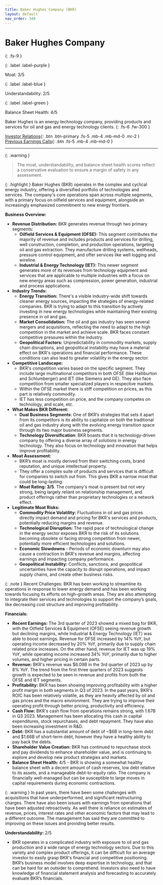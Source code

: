 ```yaml
---
title: Baker Hughes Company (BKR)
layout: default
nav_order: 349
---
```


# Baker Hughes Company
{: .fs-9 }

{: .label .label-purple }

Moat: 3/5

{: .label .label-blue }

Understandability: 2/5

{: .label .label-green }

Balance Sheet Health: 4/5

Baker Hughes is an energy technology company, providing products and services for oil and gas and energy technology clients.
{: .fs-6 .fw-300 }

[Investor Relations](https://www.google.com/search?q=BKR+investor+relations){: .btn .btn-primary .fs-5 .mb-4 .mb-md-0 .mr-2 }
[Previous Earnings Calls](https://discountingcashflows.com/company/BKR/transcripts/){: .btn .fs-5 .mb-4 .mb-md-0 }

---

{: .warning }
>The moat, understandability, and balance sheet health scores reflect a conservative evaluation to ensure a margin of safety in any assessment.



{: .highlight }
Baker Hughes (BKR) operates in the complex and cyclical energy industry, offering a diversified portfolio of technologies and services. The company's core operations span across multiple segments, with a primary focus on oilfield services and equipment, alongside an increasingly emphasized commitment to new energy frontiers.

**Business Overview:**
*   **Revenue Distribution:** BKR generates revenue through two primary segments:
    *   **Oilfield Services & Equipment (OFSE):** This segment contributes the majority of revenue and includes products and services for drilling, well construction, completion, and production operations, targeting oil and gas extraction. They manufacture drilling systems, wellheads, pressure control equipment, and offer services like well logging and wireline.
    *   **Industrial & Energy Technology (IET):** This newer segment generates more of its revenues from technology equipment and services that are applicable to multiple industries with a focus on new energy areas such as compression, power generation, industrial and process applications.
*   **Industry Trends:**
    *   **Energy Transition:** There's a visible industry-wide shift towards cleaner energy sources, impacting the strategies of energy-related companies. BKR is trying to adapt to this transition by actively investing in new energy technologies while maintaining their existing presence in oil and gas.
    *   **Market Consolidation:** The oil and gas industry has seen several mergers and acquisitions, reflecting the need to adapt to the high competition in the market and achieve scale. BKR faces constant competitive pressures within the industry.
    *  **Geopolitical Factors:** Unpredictability in commodity markets, supply chain disruptions, and geopolitical instability may have a material effect on BKR's operations and financial performance. These conditions can also lead to greater volatility in the energy sector.
*   **Competitive Landscape:**
    *   BKR's competition varies based on the specific segment. They include large multinational competitors in both OFSE (like Halliburton and Schlumberger) and IET (like Siemens and GE). They also face competition from smaller specialized players in respective markets.
    *   Within the OFSE market there is stiff competition on prices, as this part is relatively commodity.
    *   IET has less competition on price, and the company competes on technology, and scale, etc.
*   **What Makes BKR Different:**
    *   **Dual Business Segments**: One of BKR’s strategies that sets it apart from its competitors is its ability to capitalize on both the traditional oil and gas industry along with the evolving energy transition space through its two major business segments.
    *   **Technology Diversification**: BKR boasts that it is technology-driven company by offering a diverse array of solutions in energy technology. They also focus on technology and innovation that helps improve profitability.
*   **Moat Assessment:**
    *  BKR’s moat is mostly derived from their switching costs, brand reputation, and unique intellectual property.
    *  They offer a complex suite of products and services that is difficult for companies to switch out from. This gives BKR a narrow moat that could be long-lasting.
    *   **Moat Rating: 3/5**. The company's moat is present but not very strong, being largely reliant on relationship management, and product offerings rather than proprietary technologies or a network effect.
*   **Legitimate Moat Risks:**
    *   **Commodity Price Volatility:** Fluctuations in oil and gas prices directly impact demand and pricing for BKR's services and products, potentially reducing margins and revenue.
    *   **Technological Disruption:** The rapid pace of technological change in the energy sector exposes BKR to the risk of its solutions becoming obsolete or facing strong competition from newer, potentially more efficient technologies and solutions.
    *  **Economic Slowdowns** - Periods of economic downturn may also cause a contraction in BKR's revenue and margins, affecting earnings and impacting company performance.
    *   **Geopolitical Instability:** Conflicts, sanctions, and geopolitical uncertainties have the capacity to disrupt operations, and impact supply chains, and create other business risks.

{: .note }
Recent Challenges: BKR has been working to streamline its operations in response to lower energy demand and has been working towards focusing its efforts on high-growth areas. They are also attempting to integrate their services and technologies to support the company’s goals, like decreasing cost structure and improving profitability.

**Financials:**
*   **Recent Earnings:**  The 3rd quarter of 2023 showed a mixed bag for BKR, with the Oilfield Services & Equipment (OFSE) seeing revenue growth but declining margins, while Industrial & Energy Technology (IET) was able to boost earnings. Revenue for OFSE increased by 14% YoY, but operating income decreased by 20% YoY, primarily due to supply chain related price increases. On the other hand, revenue for IET was up 19% YoY, while operating income increased 34% YoY, primarily due to higher volumes, and higher pricing in certain parts.
*   **Revenue:** BKR's revenue was $6.09B in the 3rd quarter of 2023 up by 8% YoY. The trend from the first three quarters of 2023 suggests growth is expected to be seen in revenue and profits from both the OFSE and IET segments.
*   **Profitability:** BKR has been showing improving profitability with a higher profit margin in both segments in Q3 of 2023. In the past years, BKR's ROIC has been relatively volatile, as they are heavily affected by oil and gas prices and the macro environment. They are trying to improve their operating profit through better pricing, productivity and efficiency.
*   **Cash Flow:** BKR's cash flow from operations remains strong, with 1.67B in Q3 2023. Management has been allocating this cash in capital expenditures, stock repurchases, and debt repayment. They have also been increasing investment in R&D.
*   **Debt:** BKR has a substantial amount of debt of ~$6B in long-term debt and $1.66B of short-term debt, however they have a healthy ability to pay back the debts. 
*  **Shareholder Value Creation:** BKR has continued to repurchase stock and pay dividends to enhance shareholder value, and is continuing to explore and develop new product strategies and markets.
*   **Balance Sheet Health:** 4/5 - BKR is showing a somewhat healthy balance sheet with a decent amount of cash reserves, low debt relative to its assets, and a manageable debt-to-equity ratio. The company is financially well-managed but can be susceptible to large moves in capital requirements during economic contractions.

{: .warning }
In past years, there have been some challenges with acquisitions that have underperformed, and significant restructuring charges. There have also been issues with earnings from operations that have been adjusted retroactively. As well there is reliance on estimates of revenue, prices, interest rates and other economic factors that may lead to a different outcome. The management has said they are committed to improving on these issues and providing better results.

**Understandability:** 2/5
*   BKR operates in a complicated industry with exposure to oil and gas production and a wide range of energy technology sectors. Due to this variety and complex product offerings, it can be difficult for an average investor to easily grasp BKR's financial and competitive positioning. BKR’s business model involves deep expertise in technology, and that can be hard for an outsider to comprehend. Investors also need to have knowledge of financial statement analysis and forecasting to accurately evaluate BKR’s financials.

